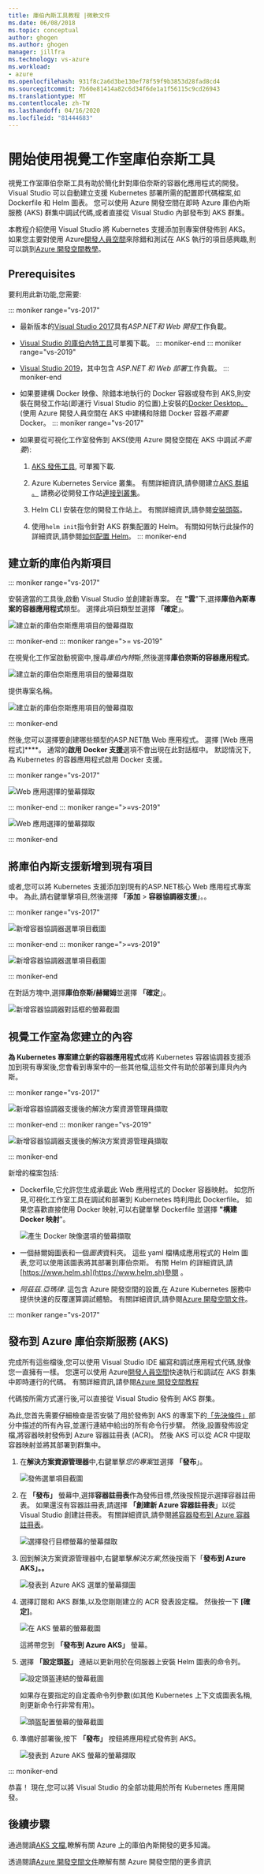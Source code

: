 ```yaml
---
title: 庫伯內斯工具教程 |微軟文件
ms.date: 06/08/2018
ms.topic: conceptual
author: ghogen
ms.author: ghogen
manager: jillfra
ms.technology: vs-azure
ms.workload:
- azure
ms.openlocfilehash: 931f8c2a6d3be130ef78f59f9b3853d28fad8cd4
ms.sourcegitcommit: 7b60e81414a82c6d34f6de1a1f56115c9cd26943
ms.translationtype: MT
ms.contentlocale: zh-TW
ms.lasthandoff: 04/16/2020
ms.locfileid: "81444683"
---
```

# <a name="get-started-with-visual-studio-kubernetes-tools"></a>開始使用視覺工作室庫伯奈斯工具

視覺工作室庫伯奈斯工具有助於簡化針對庫伯奈斯的容器化應用程式的開發。 Visual Studio 可以自動建立支援 Kubernetes 部署所需的配置即代碼檔案,如 Dockerfile 和 Helm 圖表。 您可以使用 Azure 開發空間在即時 Azure 庫伯內斯服務 (AKS) 群集中調試代碼,或者直接從 Visual Studio 內部發布到 AKS 群集。

本教程介紹使用 Visual Studio 將 Kubernetes 支援添加到專案併發佈到 AKS。 如果您主要對使用 Azure[開發人員空間](/azure/dev-spaces/)來除錯和測試在 AKS 執行的項目感興趣,則可以跳到[Azure 開發空間教學](/azure/dev-spaces/get-started-netcore-visualstudio)。

## <a name="prerequisites"></a>Prerequisites

要利用此新功能,您需要:

::: moniker range="vs-2017"
- 最新版本的[Visual Studio 2017](https://visualstudio.microsoft.com/vs/older-downloads/?utm_medium=microsoft&utm_source=docs.microsoft.com&utm_campaign=vs+2017+download)具有*ASP.NET和 Web 開發*工作負載。
- [Visual Studio 的庫伯內特工具](https://marketplace.visualstudio.com/items?itemName=ms-azuretools.vs-tools-for-kubernetes)可單獨下載。
::: moniker-end
::: moniker range="vs-2019"
- [Visual Studio 2019](https://visualstudio.microsoft.com/downloads)，其中包含 *ASP.NET 和 Web 部署*工作負載。
::: moniker-end
- 如果要建構 Docker 映像、除錯本地執行的 Docker 容器或發布到 AKS,則安裝在開發工作站(即運行 Visual Studio 的位置)上安裝的[Docker Desktop。](https://store.docker.com/editions/community/docker-ce-desktop-windows) (使用 Azure 開發人員空間在 AKS 中建構和除錯 Docker 容器*不需要*Docker。
::: moniker range="vs-2017"
- 如果要從可視化工作室發佈到 AKS(使用 Azure 開發空間在 AKS 中調試*不需要*):

    1. [AKS 發佈工具](https://marketplace.visualstudio.com/items?itemName=ms-azuretools.vs-tools-for-kubernetes), 可單獨下載.

    1. Azure Kubernetes Service 叢集。 有關詳細資訊,請參閱建立[AKS 群組 。](/azure/aks/kubernetes-walkthrough-portal#create-an-aks-cluster) 請務必從開發工作站[連接到叢集](/azure/aks/kubernetes-walkthrough#connect-to-the-cluster)。

    1. Helm CLI 安裝在您的開發工作站上。 有關詳細資訊,請參閱[安裝頭盔](https://github.com/helm/helm-www/blob/master/content/en/docs/helm/helm_install.md)。

    1. 使用`helm init`指令針對 AKS 群集配置的 Helm。 有關如何執行此操作的詳細資訊,請參閱[如何配置 Helm](/azure/aks/kubernetes-helm#configure-helm)。
::: moniker-end

## <a name="create-a-new-kubernetes-project"></a>建立新的庫伯內斯項目

::: moniker range="vs-2017"

安裝適當的工具後,啟動 Visual Studio 並創建新專案。 在 **"雲**"下,選擇**庫伯內斯專案的容器應用程式**類型。 選擇此項目類型並選擇 **「確定**」。

![建立新的庫伯奈斯應用項目的螢幕擷取](media/tutorial-kubernetes-tools/k8s-tools-new-k8s-app.png)

::: moniker-end
::: moniker range=">= vs-2019"

在視覺化工作室啟動視窗中,搜尋*庫伯內特*斯,然後選擇**庫伯奈斯的容器應用程式**。

![建立新的庫伯奈斯應用項目的螢幕擷取](media/tutorial-kubernetes-tools/vs-2019/k8s-tools-new-k8s-app1.png)

提供專案名稱。

![建立新的庫伯奈斯應用項目的螢幕擷取](media/tutorial-kubernetes-tools/vs-2019/k8s-tools-new-k8s-app2.png)

::: moniker-end

然後,您可以選擇要創建哪些類型的ASP.NET酷 Web 應用程式。 選擇 [Web 應用程式]****。 通常的**啟用 Docker 支援**選項不會出現在此對話框中。  默認情況下,為 Kubernetes 的容器應用程式啟用 Docker 支援。

::: moniker range="vs-2017"

![Web 應用選擇的螢幕擷取](media/tutorial-kubernetes-tools/k8s-tools-web-app-selection-screen.png)

::: moniker-end
::: moniker range=">=vs-2019"

![Web 應用選擇的螢幕擷取](media/tutorial-kubernetes-tools/vs-2019/k8s-tools-web-app-selection-screen-2019.png)

::: moniker-end

## <a name="add-kubernetes-support-to-an-existing-project"></a>將庫伯內斯支援新增到現有項目

或者,您可以將 Kubernetes 支援添加到現有的ASP.NET核心 Web 應用程式專案中。 為此,請右鍵單擊項目,然後選擇 **「添加** > **容器協調器支援**」。。

::: moniker range="vs-2017"

![新增容器協調器選單項目截圖](media/tutorial-kubernetes-tools/k8s-tools-add-container-orchestrator.png)

::: moniker-end
::: moniker range=">=vs-2019"

![新增容器協調器選單項目截圖](media/tutorial-kubernetes-tools/vs-2019/k8s-tools-add-container-orchestrator-2019.png)

::: moniker-end

在對話方塊中,選擇**庫伯奈斯/赫爾姆**並選擇 **「確定**」。

![新增容器協調器對話框的螢幕截圖](media/tutorial-kubernetes-tools/k8s-tools-add-container-orchestrator-dialog-box.PNG)

## <a name="what-visual-studio-creates-for-you"></a>視覺工作室為您建立的內容

**為 Kubernetes 專案建立新的容器應用程式**或將 Kubernetes 容器協調器支援添加到現有專案後,您會看到專案中的一些其他檔,這些文件有助於部署到庫貝內內斯。

::: moniker range="vs-2017"

![新增容器協調器支援後的解決方案資源管理員擷取](media/tutorial-kubernetes-tools/k8s-tools-solution-explorer.png)

::: moniker-end
::: moniker range="vs-2019"

![新增容器協調器支援後的解決方案資源管理員擷取](media/tutorial-kubernetes-tools/vs-2019/k8s-tools-solution-explorer-2019.png)

::: moniker-end

新增的檔案包括:

- Dockerfile,它允許您生成承載此 Web 應用程式的 Docker 容器映射。 如您所見,可視化工作室工具在調試和部署到 Kubernetes 時利用此 Dockerfile。 如果您喜歡直接使用 Docker 映射,可以右鍵單擊 Dockerfile 並選擇 **"構建 Docker 映射**"。

   ![產生 Docker 映像選項的螢幕擷取](media/tutorial-kubernetes-tools/k8s-tools-build-docker-image.png)

- 一個赫爾姆圖表和一個*圖表*資料夾。 這些 yaml 檔構成應用程式的 Helm 圖表,您可以使用該圖表將其部署到庫伯奈斯。 有關 Helm 的詳細資訊,請[https://www.helm.sh](https://www.helm.sh)參閱 。

- *阿茲茲.亞瑪律*. 這包含 Azure 開發空間的設置,在 Azure Kubernetes 服務中提供快速的反覆運算調試體驗。 有關詳細資訊,請參閱[Azure 開發空間文件](/azure/dev-spaces/azure-dev-spaces)。

::: moniker range="vs-2017"

## <a name="publish-to-azure-kubernetes-service-aks"></a>發布到 Azure 庫伯奈斯服務 (AKS)

完成所有這些檔後,您可以使用 Visual Studio IDE 編寫和調試應用程式代碼,就像您一直擁有一樣。 您還可以使用 Azure[開發人員空間](/azure/dev-spaces/)快速執行和調試在 AKS 群集中即時運行的代碼。 有關詳細資訊,請參閱[Azure 開發空間教程](/azure/dev-spaces/get-started-netcore-visualstudio)

代碼按所需方式運行後,可以直接從 Visual Studio 發佈到 AKS 群集。

為此,您首先需要仔細檢查是否安裝了用於發佈到 AKS 的專案下的[「先決條件」](#prerequisites)部分中描述的所有內容,並運行連結中給出的所有命令行步驟。 然後,設置發佈設定檔,將容器映射發佈到 Azure 容器註冊表 (ACR)。 然後 AKS 可以從 ACR 中提取容器映射並將其部署到群集中。

1. 在**解決方案資源管理器**中,右鍵單擊*您的專案*並選擇 **「發布**」。

   ![發佈選單項目截圖](media/tutorial-kubernetes-tools/k8s-tools-publish-project.png)

2. 在 **「發布」** 螢幕中,選擇**容器註冊表**作為發佈目標,然後按照提示選擇容器註冊表。 如果還沒有容器註冊表,請選擇 **「創建新 Azure 容器註冊表**」以從 Visual Studio 創建註冊表。 有關詳細資訊,請參閱[將容器發布到 Azure 容器註冊表](hosting-web-apps-in-docker.md)。

   ![選擇發行目標螢幕的螢幕擷取](media/tutorial-kubernetes-tools/k8s-tools-publish-to-acr.png)

3. 回到解決方案資源管理器中,右鍵單擊*解決方案*,然後按兩下「**發布到 Azure AKS」。。**

   ![發表到 Azure AKS 選單的螢幕擷圖](media/tutorial-kubernetes-tools/k8s-tools-publish-solution.png)

4. 選擇訂閱和 AKS 群集,以及您剛剛建立的 ACR 發表設定檔。 然後按一下 **[確定]**。

   ![在 AKS 螢幕的螢幕截圖](media/tutorial-kubernetes-tools/k8s-tools-publish-to-aks.png)

   這將帶您到 **「發布到 Azure AKS」** 螢幕。

5. 選擇 **「設定頭盔」** 連結以更新用於在伺服器上安裝 Helm 圖表的命令列。

   ![設定頭盔連結的螢幕截圖](media/tutorial-kubernetes-tools/k8s-tools-configure-helm.png)

   如果存在要指定的自定義命令列參數(如其他 Kubernetes 上下文或圖表名稱,則更新命令行非常有用)。

   ![頭盔配置螢幕的螢幕截圖](media/tutorial-kubernetes-tools/k8s-tools-helm-configure-screen.png)

6. 準備好部署後,按下 **「發布」** 按鈕將應用程式發佈到 AKS。

   ![發表到 Azure AKS 螢幕的螢幕擷取](media/tutorial-kubernetes-tools/k8s-tools-publish-screen.png)

::: moniker-end

恭喜！ 現在,您可以將 Visual Studio 的全部功能用於所有 Kubernetes 應用開發。

## <a name="next-steps"></a>後續步驟

通過閱讀[AKS 文檔](/azure/aks),瞭解有關 Azure 上的庫伯內斯開發的更多知識。

透過閱讀[Azure 開發空間文件](/azure/dev-spaces/)瞭解有關 Azure 開發空間的更多資訊
